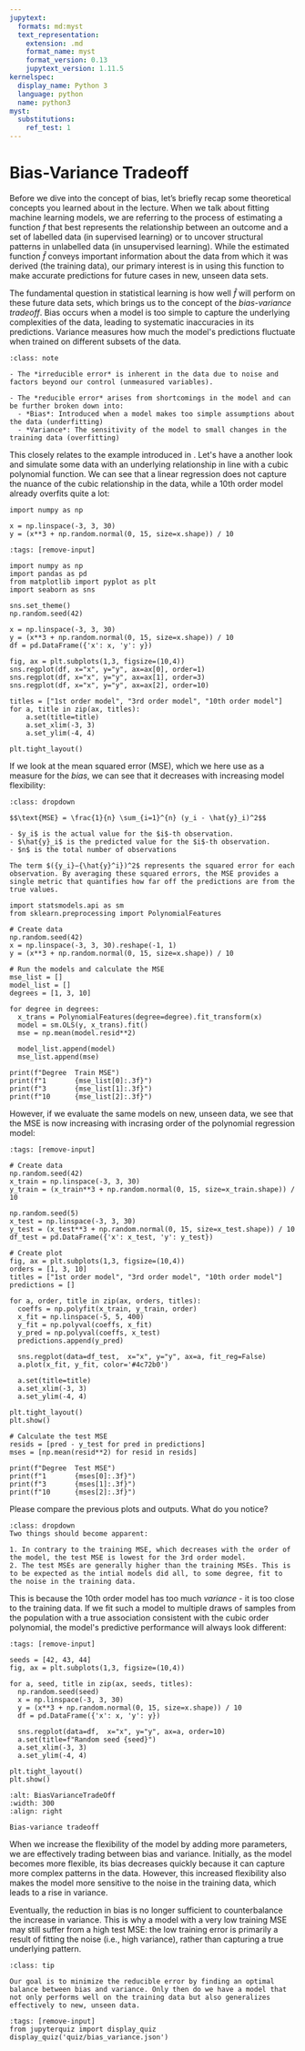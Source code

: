 ```yaml
---
jupytext:
  formats: md:myst
  text_representation:
    extension: .md
    format_name: myst
    format_version: 0.13
    jupytext_version: 1.11.5
kernelspec:
  display_name: Python 3
  language: python
  name: python3
myst:
  substitutions:
    ref_test: 1
---
```


# <i class="fa-solid fa-handshake"></i> Bias-Variance Tradeoff

Before we dive into the concept of bias, let’s briefly recap some theoretical concepts you learned about in the lecture. When we talk about fitting machine learning models, we are referring to the process of estimating a function $f$ that best represents the relationship between an outcome and a set of labelled data (in supervised learning) or to uncover structural patterns in unlabelled data (in unsupervised learning). While the estimated function $\hat{f}$​ conveys important information about the data from which it was derived (the training data), our primary interest is in using this function to make accurate predictions for future cases in new, unseen data sets. 

The fundamental question in statistical learning is how well $\hat{f}$​ will perform on these future data sets, which brings us to the concept of the *bias-variance tradeoff*. Bias occurs when a model is too simple to capture the underlying complexities of the data, leading to systematic inaccuracies in its predictions. Variance measures how much the model's predictions fluctuate when trained on different subsets of the data.

```{admonition} Reminder: Types of Errors
:class: note

- The *irreducible error* is inherent in the data due to noise and factors beyond our control (unmeasured variables).

- The *reducible error* arises from shortcomings in the model and can be further broken down into:
  - *Bias*: Introduced when a model makes too simple assumptions about the data (underfitting)
  - *Variance*: The sensitivity of the model to small changes in the training data (overfitting)
```

This closely relates to the example introduced in [](0_refresher). Let's have a another look and simulate some data with an underlying relationship in line with a cubic polynomial function. We can see that a linear regression does not capture the nuance of the cubic relationship in the data, while a 10th order model already overfits quite a lot:

```{code-block} ipython3
import numpy as np

x = np.linspace(-3, 3, 30)
y = (x**3 + np.random.normal(0, 15, size=x.shape)) / 10
```

```{code-cell} ipython3
:tags: [remove-input]

import numpy as np
import pandas as pd
from matplotlib import pyplot as plt
import seaborn as sns

sns.set_theme()
np.random.seed(42)

x = np.linspace(-3, 3, 30)
y = (x**3 + np.random.normal(0, 15, size=x.shape)) / 10
df = pd.DataFrame({'x': x, 'y': y})

fig, ax = plt.subplots(1,3, figsize=(10,4))
sns.regplot(df, x="x", y="y", ax=ax[0], order=1)
sns.regplot(df, x="x", y="y", ax=ax[1], order=3)
sns.regplot(df, x="x", y="y", ax=ax[2], order=10)

titles = ["1st order model", "3rd order model", "10th order model"]
for a, title in zip(ax, titles):
    a.set(title=title)
    a.set_xlim(-3, 3)
    a.set_ylim(-4, 4)

plt.tight_layout()
```

If we look at the mean squared error (MSE), which we here use as a measure for the *bias*, we can see that it decreases with increasing model flexibility:


```{admonition} Reminder: MSE
:class: dropdown

$$\text{MSE} = \frac{1}{n} \sum_{i=1}^{n} (y_i - \hat{y}_i)^2$$

- $y_i$ is the actual value for the $i$-th observation.
- $\hat{y}_i$ is the predicted value for the $i$-th observation.
- $n$ is the total number of observations

The term $({y_i}−{\hat{y}^i})^2$ represents the squared error for each observation. By averaging these squared errors, the MSE provides a single metric that quantifies how far off the predictions are from the true values.
```

```{code-cell} ipython3
import statsmodels.api as sm
from sklearn.preprocessing import PolynomialFeatures

# Create data
np.random.seed(42)
x = np.linspace(-3, 3, 30).reshape(-1, 1)
y = (x**3 + np.random.normal(0, 15, size=x.shape)) / 10

# Run the models and calculate the MSE
mse_list = []
model_list = []
degrees = [1, 3, 10]

for degree in degrees:
  x_trans = PolynomialFeatures(degree=degree).fit_transform(x)
  model = sm.OLS(y, x_trans).fit()
  mse = np.mean(model.resid**2)

  model_list.append(model)
  mse_list.append(mse)

print(f"Degree  Train MSE")
print(f"1       {mse_list[0]:.3f}")
print(f"3       {mse_list[1]:.3f}")
print(f"10      {mse_list[2]:.3f}")
```

However, if we evaluate the same models on new, unseen data, we see that the MSE is now increasing with incrasing order of the polynomial regression model:

```{code-cell} ipython3
:tags: [remove-input]

# Create data
np.random.seed(42)
x_train = np.linspace(-3, 3, 30)
y_train = (x_train**3 + np.random.normal(0, 15, size=x_train.shape)) / 10

np.random.seed(5)
x_test = np.linspace(-3, 3, 30)
y_test = (x_test**3 + np.random.normal(0, 15, size=x_test.shape)) / 10
df_test = pd.DataFrame({'x': x_test, 'y': y_test})

# Create plot
fig, ax = plt.subplots(1,3, figsize=(10,4))
orders = [1, 3, 10]
titles = ["1st order model", "3rd order model", "10th order model"]
predictions = []

for a, order, title in zip(ax, orders, titles):
  coeffs = np.polyfit(x_train, y_train, order)
  x_fit = np.linspace(-5, 5, 400)
  y_fit = np.polyval(coeffs, x_fit)
  y_pred = np.polyval(coeffs, x_test)
  predictions.append(y_pred)

  sns.regplot(data=df_test,  x="x", y="y", ax=a, fit_reg=False)
  a.plot(x_fit, y_fit, color='#4c72b0')

  a.set(title=title)
  a.set_xlim(-3, 3)
  a.set_ylim(-4, 4)

plt.tight_layout()
plt.show()

# Calculate the test MSE
resids = [pred - y_test for pred in predictions]
mses = [np.mean(resid**2) for resid in resids]

print(f"Degree  Test MSE")
print(f"1       {mses[0]:.3f}")
print(f"3       {mses[1]:.3f}")
print(f"10      {mses[2]:.3f}")
```

Please compare the previous plots and outputs. What do you notice?

```{admonition} Show answer
:class: dropdown
Two things should become apparent:

1. In contrary to the training MSE, which decreases with the order of the model, the test MSE is lowest for the 3rd order model.
2. The test MSEs are generally higher than the training MSEs. This is to be expected as the intial models did all, to some degree, fit to the noise in the training data.
```

This is because the 10th order model has too much *variance* - it is too close to the training data. If we fit such a model to multiple draws of samples from the population with a true association consistent with the cubic order polynomial, the model's predictive performance will always look different:

```{code-cell} ipython3
:tags: [remove-input]

seeds = [42, 43, 44]
fig, ax = plt.subplots(1,3, figsize=(10,4))

for a, seed, title in zip(ax, seeds, titles):
  np.random.seed(seed)
  x = np.linspace(-3, 3, 30)
  y = (x**3 + np.random.normal(0, 15, size=x.shape)) / 10
  df = pd.DataFrame({'x': x, 'y': y})

  sns.regplot(data=df,  x="x", y="y", ax=a, order=10)
  a.set(title=f"Random seed {seed}")
  a.set_xlim(-3, 3)
  a.set_ylim(-4, 4)

plt.tight_layout()
plt.show()
```


```{figure} figures/bias_variance.drawio.png
:alt: BiasVarianceTradeOff
:width: 300
:align: right

Bias-variance tradeoff
```

When we increase the flexibility of the model by adding more parameters, we are effectively trading between bias and variance. Initially, as the model becomes more flexible, its bias decreases quickly because it can capture more complex patterns in the data. However, this increased flexibility also makes the model more sensitive to the noise in the training data, which leads to a rise in variance.

Eventually, the reduction in bias is no longer sufficient to counterbalance the increase in variance. This is why a model with a very low training MSE may still suffer from a high test MSE: the low training error is primarily a result of fitting the noise (i.e., high variance), rather than capturing a true underlying pattern.


```{admonition} Summary
:class: tip

Our goal is to minimize the reducible error by finding an optimal balance between bias and variance. Only then do we have a model that not only performs well on the training data but also generalizes effectively to new, unseen data.
```

```{code-cell} ipython3
:tags: [remove-input]
from jupyterquiz import display_quiz
display_quiz('quiz/bias_variance.json')
```
